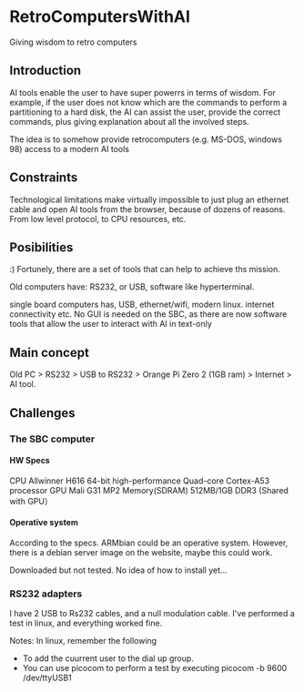 # RetroComputersWithAI
Giving wisdom to retro computers

## Introduction

AI tools enable the user to have super powerrs in terms of wisdom.
For example, if the user does not know which are the commands to perform a partitioning to a hard disk, the AI can assist the user, provide the correct commands, plus giving explanation about all the involved steps.

The idea is to somehow provide retrocomputers (e.g. MS-DOS, windows 98) access to a modern AI tools

## Constraints

Technological limitations make virtually impossible to just plug an ethernet cable and open AI tools from the browser, because of dozens of reasons. From low level protocol, to CPU resources, etc.

## Posibilities

:) Fortunely, there are a set of tools that can help to achieve ths mission.

Old computers have:
RS232, or USB, software like hyperterminal.

single board computers has, USB, ethernet/wifi, modern linux. internet connectivity etc.
No GUI is needed on the SBC, as there are now software tools that allow the user to interact with AI in text-only

## Main concept

Old PC > RS232 > USB to RS232 > Orange Pi Zero 2 (1GB ram) > Internet > AI tool.

## Challenges

### The SBC computer

#### HW Specs

CPU Allwinner H616 64-bit high-performance Quad-core Cortex-A53 processor
GPU Mali G31 MP2
Memory(SDRAM)	512MB/1GB DDR3 (Shared with GPU）

#### Operative system

According to the specs. ARMbian could be an operative system.
However, there is a debian server image on the website, maybe this could work.

Downloaded but not tested. No idea of how to install yet...

### RS232 adapters

I have 2 USB to Rs232 cables, and a null modulation cable.
I've performed a test in linux, and everything worked fine.

Notes: In linux, remember the following

 - To add the cuurrent user to the dial up group.
 - You can use picocom to perform a test by executing
   picocom -b 9600 /dev/ttyUSB1
